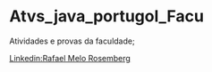 # Atvs_java_portugol_Facu
Atividades e provas da faculdade;


[Linkedin:Rafael Melo Rosemberg](https://www.linkedin.com/in/rafael-melo-020201198/)
